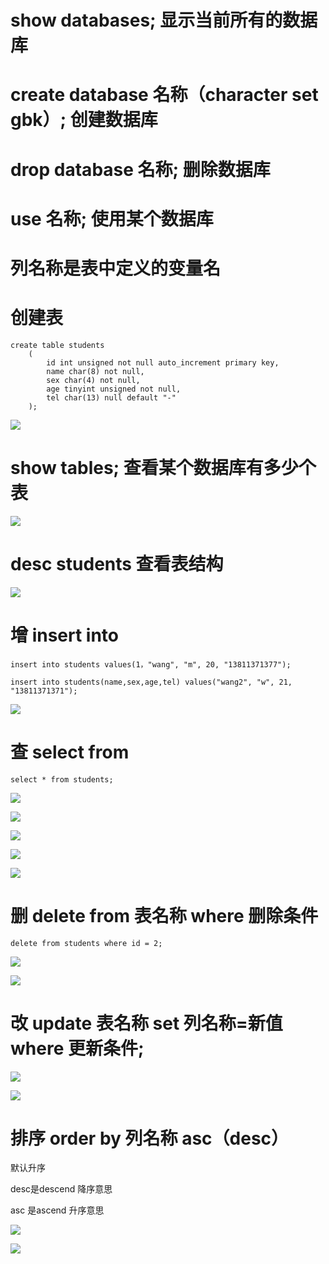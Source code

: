 # show databases; 显示当前所有的数据库

# create database 名称（character set gbk）; 创建数据库

# drop database 名称; 删除数据库

# use 名称; 使用某个数据库

# 列名称是表中定义的变量名

# 创建表
```
create table students
	(
		id int unsigned not null auto_increment primary key,
		name char(8) not null,
		sex char(4) not null,
		age tinyint unsigned not null,
		tel char(13) null default "-"
	);
```

![](./imgs/01.png)

# show tables; 查看某个数据库有多少个表 
![](./imgs/02.png)

# desc students 查看表结构
![](./imgs/03.png)

# 增 insert into
```
insert into students values(1，"wang", "m", 20, "13811371377");

insert into students(name,sex,age,tel) values("wang2", "w", 21, "13811371371");
```

![](./imgs/04.png)

# 查 select from
```
select * from students;
```
![](./imgs/05.png)

![](./imgs/06.png)

![](./imgs/07.png)

![](./imgs/08.png)

![](./imgs/09.png)

# 删 delete from 表名称 where 删除条件
```
delete from students where id = 2;
```

![](./imgs/10.png)

![](./imgs/11.png)

# 改 update 表名称 set 列名称=新值 where 更新条件;
![](./imgs/12.png)

![](./imgs/13.png)

# 排序 order by 列名称 asc（desc）
默认升序

desc是descend 降序意思 

asc 是ascend 升序意思

![](./imgs/14.png)

![](./imgs/15.png)
